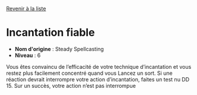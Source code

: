 [Revenir à la liste](..)

# Incantation fiable

 * **Nom d'origine** : Steady Spellcasting
 * **Niveau** : 6


<p>Vous êtes convaincu de l’efficacité de votre technique d’incantation et vous restez plus facilement concentré quand vous Lancez un sort. Si une réaction devrait interrompre votre action d’incantation, faites un test nu DD 15. Sur un succès, votre action n’est pas interrompue</p>